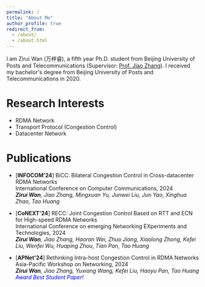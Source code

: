 ```yaml
---
permalink: /
title: "About Me"
author_profile: true
redirect_from: 
  - /about/
  - /about.html
---
```


I am Zirui Wan (万梓睿), a fifth year Ph.D. student from Beijing University of Posts and Telecommunications (Supervisor: [Prof. Jiao Zhang](https://jiao-bupt.github.io/)). I received my bachelor's degree from Beijing University of Posts and Telecommunications in 2020.

Research Interests
======
- RDMA Network  
- Transport Protocol (Congestion Control)  
- Datacenter Network  

# Publications
-  [**INFOCOM'24**] BiCC: Bilateral Congestion Control in Cross-datacenter RDMA Networks  
   International Conference on Computer Communications, 2024  
   ***Zirui Wan**, Jiao Zhang, Mingxuan Yu, Junwei Liu, Jun Yao, Xinghua Zhao, Tao Huang*

- [**CoNEXT'24**] RECC: Joint Congestion Control Based on RTT and ECN for High-speed RDMA Networks  
   International Conference on emerging Networking EXperiments and Technologies, 2024  
   ***Zirui Wan**, Jiao Zhang, Haoran Wei, Zhuo Jiang, Xiaolong Zhong, Kefei Liu, Wenfei Wu, Huaping Zhou, Tian Pan, Tao Huang*

- [**APNet'24**] Rethinking Intra-host Congestion Control in RDMA Networks  
   Asia-Pacific Workshop on Networking, 2024  
   ***Zirui Wan**, Jiao Zhang, Yuxiang Wang, Kefei Liu, Haoyu Pan, Tao Huang*  
   *<font color=blue> Award Best Student Paper!</font>*  
